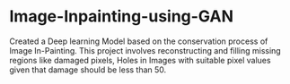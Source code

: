 # Image-Inpainting-using-GAN

Created a Deep learning Model based on the conservation process of Image In-Painting. This project
involves reconstructing and filling missing regions like damaged pixels, Holes in Images with suitable pixel values given
that damage should be less than 50.
